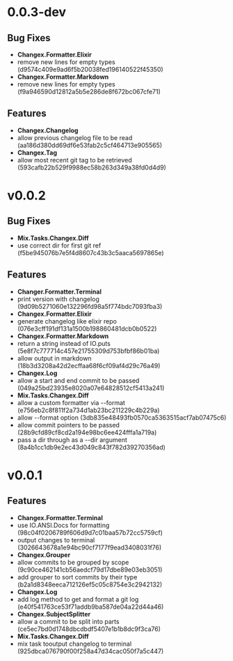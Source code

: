 # 0.0.3-dev

## Bug Fixes

 * **Changex.Formatter.Elixir**
  * remove new lines for empty types (d9574c409e9ad6f5b20038fed196140522f45350)
 * **Changex.Formatter.Markdown**
  * remove new lines for empty types (f9a946590d12812a5b5e286de8f672bc067cfe71)

## Features

 * **Changex.Changelog**
  * allow previous changelog file to be read (aa186d380dd69df6e53fab2c5cf464713e905565)
 * **Changex.Tag**
  * allow most recent git tag to be retrieved (593cafb22b529f9988ec58b263d349a38fd0d4d9)

# v0.0.2

## Bug Fixes

 * **Mix.Tasks.Changex.Diff**
  * use correct dir for first git ref (f5be945076b7e5f4d8607c43b3c5aaca5697865e)

## Features

 * **Changer.Formatter.Terminal**
  * print version with changelog (9d09b5271060e132296fd98a5f774bdc7093fba3)
 * **Changex.Formatter.Elixir**
  * generate changelog like elixir repo (076e3cff191df131a1500b198860481dcb0b0522)
 * **Changex.Formatter.Markdown**
  * return a string instead of IO.puts (5e8f7c777714c457e21755309d753bfbf86b01ba)
  * allow output in markdown (18b3d3208a42d2ecffaa68f6cf09af4d29c76a49)
 * **Changex.Log**
  * allow a start and end commit to be passed (049a25bd23935e8020a07e64828512cf5413a241)
 * **Mix.Tasks.Changex.Diff**
  * allow a custom formatter via --format (e756eb2c8f811f2a734d1ab23bc211229c4b229a)
  * allow --format option (3db835e48493fb0570ca5363515acf7ab07475c6)
  * allow commit pointers to be passed (28b9cfd89cf8cd2a194e98bc6ee424fffa1a719a)
  * pass a dir through as a --dir argument (8a4b1cc1db9e2ec43d049c843f782d39270356ad)

# v0.0.1

## Features

 * **Changex.Formatter.Terminal**
  * use IO.ANSI.Docs for formatting (98c04f0206789f606d9d7c01baa57b72cc5759cf)
  * output changes to terminal (3026643678a1e94bc90cf7177f9ead3408031f76)
 * **Changex.Grouper**
  * allow commits to be grouped by scope (9c90ce462141cb56aedcf79d17dbe89e03eb3051)
  * add grouper to sort commits by their type (b2a1d8348eeca712126ef5c05c8754e3c2942132)
 * **Changex.Log**
  * add log method to get and format a git log (e40f541763ce53f71addb9ba587de04a22d44a46)
 * **Changex.SubjectSplitter**
  * allow a commit to be split into parts (ce5ec7bd0d1748dbcdbdf5407e1b1b8dc9f3ca76)
 * **Mix.Tasks.Changex.Diff**
  * mix task tooutput changelog to terminal (925dbca076790f00f258a47d34cac050f7a5c447)

